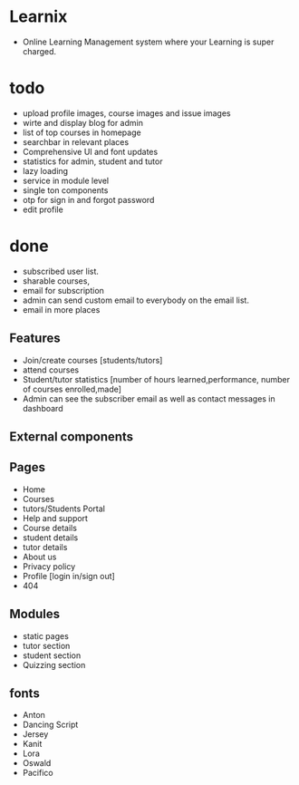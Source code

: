 # Learnix 
- Online Learning Management system where your Learning is super charged. 

# todo 
- upload profile images, course images and issue images
- wirte and display blog for admin
- list of top courses in homepage
- searchbar in relevant places
- Comprehensive UI and font updates
- statistics for admin, student and tutor
- lazy loading
- service in module level
- single ton components
- otp for sign in and forgot password
- edit profile



# done
- subscribed user list.
- sharable courses,
- email for subscription
- admin can send custom email to everybody on the email list. 
- email in more places



## Features
   - Join/create courses [students/tutors]
   - attend courses
   - Student/tutor statistics [number of hours learned,performance, number of courses enrolled,made]
   - Admin can see the subscriber email as well as contact messages in dashboard
## External components

## Pages
  - Home
  - Courses
  - tutors/Students Portal
  - Help and support
  - Course details
  - student details
  - tutor details
  - About us
  - Privacy policy
  - Profile [login in/sign out]
  - 404 


## Modules
  - static pages
  - tutor section
  - student section
  - Quizzing section

## fonts 
  - Anton
  - Dancing Script
  - Jersey
  - Kanit
  - Lora
  - Oswald
  - Pacifico
